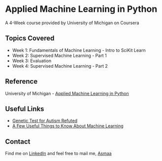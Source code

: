 # Applied Machine Learning in Python
A 4-Week course provided by University of Michigan on Coursera

## Topics Covered
* Week 1: Fundamentals of Machine Learning - Intro to SciKit Learn
* Week 2: Supervised Machine Learning - Part 1
* Week 3: Evaluation
* Week 4: Supervised Machine Learning - Part 2


## Reference
University of Michigan - [Applied Machine Learning in Python](https://www.coursera.org/learn/python-machine-learning)

## Useful Links
* [Genetic Test for Autism Refuted](https://www.the-scientist.com/news-opinion/genetic-test-for-autism-refuted-38511)
* [A Few Useful Things to Know About Machine Learning](https://homes.cs.washington.edu/~pedrod/papers/cacm12.pdf)

## Contact
Find me on [LinkedIn](https://www.linkedin.com/in/asmaa-mirkhan/) and feel free to mail me, [Asmaa](mailto:asmaamirkhan.am@gmail.com)


